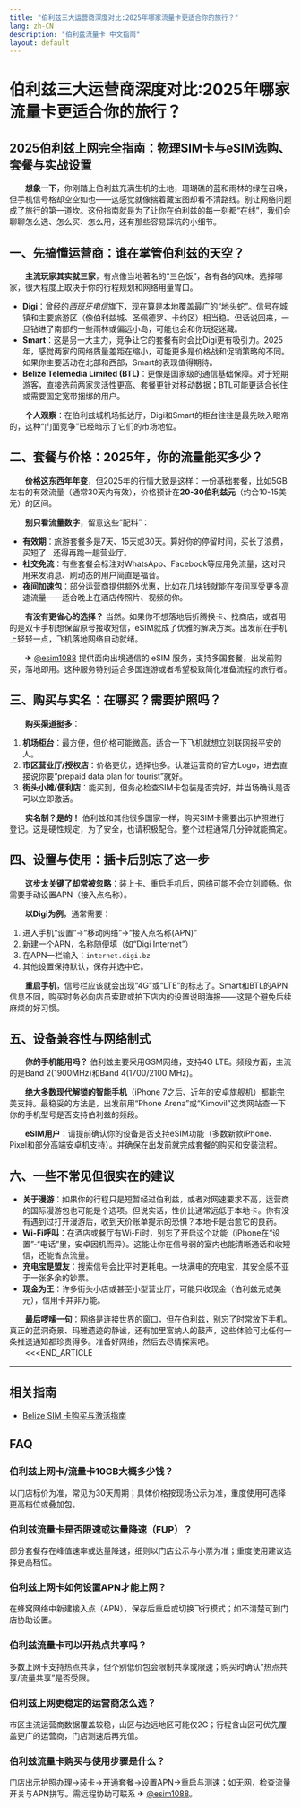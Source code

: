 ```yaml
---
title: "伯利兹三大运营商深度对比:2025年哪家流量卡更适合你的旅行？"
lang: zh-CN
description: "伯利兹流量卡 中文指南"
layout: default
---
```

# 伯利兹三大运营商深度对比:2025年哪家流量卡更适合你的旅行？

## 2025伯利兹上网完全指南：物理SIM卡与eSIM选购、套餐与实战设置

　　**想象一下**，你刚踏上伯利兹充满生机的土地，珊瑚礁的蓝和雨林的绿在召唤，但手机信号格却空空如也——这感觉就像揣着藏宝图却看不清路线。别让网络问题成了旅行的第一道坎。这份指南就是为了让你在伯利兹的每一刻都“在线”，我们会聊聊怎么选、怎么买、怎么用，还有那些容易踩坑的小细节。

## 一、先搞懂运营商：谁在掌管伯利兹的天空？

　　**主流玩家其实就三家**，有点像当地著名的“三色饭”，各有各的风味。选择哪家，很大程度上取决于你的行程规划和网络用量胃口。

*   **Digi**：曾经的*西班牙电信*旗下，现在算是本地覆盖最广的“地头蛇”。信号在城镇和主要旅游区（像伯利兹城、圣佩德罗、卡约区）相当稳。但话说回来，一旦钻进了南部的一些雨林或偏远小岛，可能也会和你玩捉迷藏。
*   **Smart**：这是另一大主力，竞争让它的套餐有时会比Digi更有吸引力。2025年，感觉两家的网络质量差距在缩小，可能更多是价格战和促销策略的不同。如果你主要活动在北部和西部，Smart的表现值得期待。
*   **Belize Telemedia Limited (BTL)**：更像是国家级的通信基础保障。对于短期游客，直接选前两家灵活性更高、套餐更针对移动数据；BTL可能更适合长住或需要固定宽带捆绑的用户。

　　**个人观察**：在伯利兹城机场抵达厅，Digi和Smart的柜台往往是最先映入眼帘的，这种“门面竞争”已经暗示了它们的市场地位。

## 二、套餐与价格：2025年，你的流量能买多少？

　　**价格这东西年年变**，但2025年的行情大致是这样：一份基础套餐，比如5GB左右的有效流量（通常30天内有效），价格预计在**20-30伯利兹元**（约合10-15美元）的区间。

　　**别只看流量数字**，留意这些“配料”：
*   **有效期**：旅游套餐多是7天、15天或30天。算好你的停留时间，买长了浪费，买短了…还得再跑一趟营业厅。
*   **社交免流**：有些套餐会标注对WhatsApp、Facebook等应用免流量，这对只用来发消息、刷动态的用户简直是福音。
*   **夜间加速包**：部分运营商提供额外优惠，比如花几块钱就能在夜间享受更多高速流量——适合晚上在酒店传照片、视频的你。

　　**有没有更省心的选择？** 当然。如果你不想落地后折腾换卡、找商店，或者用的是双卡手机想保留原号接收短信，eSIM就成了优雅的解决方案。出发前在手机上轻轻一点，飞机落地网络自动就绪。

　　✈ [@esim1088](https://t.me/s/esim1088) 提供面向出境通信的 eSIM 服务，支持多国套餐，出发前购买，落地即用。这种服务特别适合多国连游或者希望极致简化准备流程的旅行者。

## 三、购买与实名：在哪买？需要护照吗？

　　**购买渠道挺多**：
1.  **机场柜台**：最方便，但价格可能微高。适合一下飞机就想立刻联网报平安的人。
2.  **市区营业厅/授权店**：价格更优，选择也多。认准运营商的官方Logo，进去直接说你要“prepaid data plan for tourist”就好。
3.  **街头小摊/便利店**：能买到，但务必检查SIM卡包装是否完好，并当场确认是否可以立即激活。

　　**实名制？是的！** 伯利兹和其他很多国家一样，购买SIM卡需要出示护照进行登记。这是硬性规定，为了安全，也请积极配合。整个过程通常几分钟就能搞定。

## 四、设置与使用：插卡后别忘了这一步

　　**这步太关键了却常被忽略**：装上卡、重启手机后，网络可能不会立刻顺畅。你需要手动设置APN（接入点名称）。

　　**以Digi为例**，通常需要：
1.  进入手机“设置”->“移动网络”->“接入点名称(APN)”
2.  新建一个APN，名称随便填（如“Digi Internet”）
3.  在APN一栏输入：`internet.digi.bz`
4.  其他设置保持默认，保存并选中它。

　　**重启手机**，信号栏应该就会出现“4G”或“LTE”的标志了。Smart和BTL的APN信息不同，购买时务必向店员索取或拍下店内的设置说明海报——这是个避免后续麻烦的好习惯。

## 五、设备兼容性与网络制式

　　**你的手机能用吗？** 伯利兹主要采用GSM网络，支持4G LTE。频段方面，主流的是Band 2(1900MHz)和Band 4(1700/2100 MHz)。

　　**绝大多数现代解锁的智能手机**（iPhone 7之后、近年的安卓旗舰机）都能完美支持。最稳妥的方法是，出发前用“Phone Arena”或“Kimovil”这类网站查一下你的手机型号是否支持伯利兹的频段。

　　**eSIM用户**：请提前确认你的设备是否支持eSIM功能（多数新款iPhone、Pixel和部分高端安卓机支持）。并确保在出发前就完成套餐的购买和安装流程。

## 六、一些不常见但很实在的建议

*   **关于漫游**：如果你的行程只是短暂经过伯利兹，或者对网速要求不高，运营商的国际漫游包也可能是个选项。但说实话，性价比通常远低于本地卡。你有没有遇到过打开漫游后，收到天价账单提示的恐惧？本地卡是治愈它的良药。
*   **Wi-Fi呼叫**：在酒店或餐厅有Wi-Fi时，别忘了开启这个功能（iPhone在“设置”-“电话”里，安卓因机而异）。这能让你在信号弱的室内也能清晰通话和收短信，还能省点流量。
*   **充电宝是盟友**：搜索信号会比平时更耗电。一块满电的充电宝，其安全感不亚于一张多余的钞票。
*   **现金为王**：许多街头小店或甚至小型营业厅，可能只收现金（伯利兹元或美元），信用卡并非万能。

　　**最后啰嗦一句**：网络是连接世界的窗口，但在伯利兹，别忘了时常放下手机。真正的蓝洞奇景、玛雅遗迹的静谧，还有加里富纳人的鼓声，这些体验可比任何一条推送通知都珍贵得多。准备好网络，然后去尽情探索吧。
　　<<<END_ARTICLE

<!-- crosslink -->
---

## 相关指南

- [Belize SIM 卡购买与激活指南](https://faciylike.github.io/belize-sim-guides)

<!-- BEGIN_BELIZE_FAQ -->
## FAQ

### 伯利兹上网卡/流量卡10GB大概多少钱？
以门店标价为准，常见为30天周期；具体价格按现场公示为准，重度使用可选择更高档位或叠加包。

### 伯利兹流量卡是否限速或达量降速（FUP）？
部分套餐存在峰值速率或达量降速，细则以门店公示与小票为准；重度使用建议选择更高档位。

### 伯利兹上网卡如何设置APN才能上网？
在蜂窝网络中新建接入点（APN），保存后重启或切换飞行模式；如不清楚可到门店协助设置。

### 伯利兹流量卡可以开热点共享吗？
多数上网卡支持热点共享，但个别低价包会限制共享或限速；购买时确认“热点共享/流量共享”是否受限。

### 伯利兹上网更稳定的运营商怎么选？
市区主流运营商数据覆盖较稳，山区与边远地区可能仅2G；行程含山区可优先覆盖更广的运营商，门店测速后再充值。

### 伯利兹流量卡购买与使用步骤是什么？
门店出示护照办理→装卡→开通套餐→设置APN→重启与测速；如无网，检查流量开关与APN拼写。需远程协助可联系 ✈ [@esim1088](https://t.me/s/esim1088)。

<script type="application/ld+json">
{"@context": "https://schema.org", "@type": "FAQPage", "mainEntity": [{"@type": "Question", "name": "伯利兹上网卡/流量卡10GB大概多少钱？", "acceptedAnswer": {"@type": "Answer", "text": "以门店标价为准，常见为30天周期；具体价格按现场公示为准，重度使用可选择更高档位或叠加包。"}}, {"@type": "Question", "name": "伯利兹流量卡是否限速或达量降速（FUP）？", "acceptedAnswer": {"@type": "Answer", "text": "部分套餐存在峰值速率或达量降速，细则以门店公示与小票为准；重度使用建议选择更高档位。"}}, {"@type": "Question", "name": "伯利兹上网卡如何设置APN才能上网？", "acceptedAnswer": {"@type": "Answer", "text": "在蜂窝网络中新建接入点（APN），保存后重启或切换飞行模式；如不清楚可到门店协助设置。"}}, {"@type": "Question", "name": "伯利兹流量卡可以开热点共享吗？", "acceptedAnswer": {"@type": "Answer", "text": "多数上网卡支持热点共享，但个别低价包会限制共享或限速；购买时确认“热点共享/流量共享”是否受限。"}}, {"@type": "Question", "name": "伯利兹上网更稳定的运营商怎么选？", "acceptedAnswer": {"@type": "Answer", "text": "市区主流运营商数据覆盖较稳，山区与边远地区可能仅2G；行程含山区可优先覆盖更广的运营商，门店测速后再充值。"}}, {"@type": "Question", "name": "伯利兹流量卡购买与使用步骤是什么？", "acceptedAnswer": {"@type": "Answer", "text": "门店出示护照办理→装卡→开通套餐→设置APN→重启与测速；如无网，检查流量开关与APN拼写。需远程协助可联系 ✈ @esim1088。"}}]}
</script>
<!-- END_BELIZE_FAQ -->
